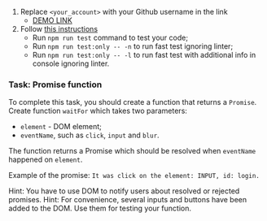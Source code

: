 1. Replace `<your_account>` with your Github username in the link
    - [DEMO LINK](https://<your_account>.github.io/js_promise_function_DOM/)
2. Follow [this instructions](https://mate-academy.github.io/layout_task-guideline/)
    - Run `npm run test` command to test your code;
    - Run `npm run test:only -- -n` to run fast test ignoring linter;
    - Run `npm run test:only -- -l` to run fast test with additional info in console ignoring linter.

### Task: Promise function

To complete this task, you should create a function that returns a `Promise`.
Create function `waitFor` which takes two parameters:
- `element` - DOM element;
- `eventName`, such as `click`, `input` and `blur`.

The function returns a Promise which should be resolved when `eventName` happened on `element`.

Example of the promise: `It was click on the element: INPUT, id: login.`

Hint: You have to use DOM to notify users about resolved or rejected promises.
Hint: For convenience, several inputs and buttons have been added to the DOM. Use them for testing your function.
